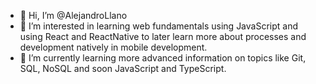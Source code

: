 - 👋 Hi, I’m @AlejandroLlano
- 👀 I’m interested in learning web fundamentals using JavaScript and using React and ReactNative to later learn more about processes and development natively in mobile development.
- 🌱 I’m currently learning more advanced information on topics like Git, SQL, NoSQL and soon JavaScript and TypeScript.
<!---
- 💞️ I’m looking to collaborate on ...
- 📫 How to reach me ...
--->
<!---
AlejandroLlano/AlejandroLlano is a ✨ special ✨ repository because its `README.md` (this file) appears on your GitHub profile.
You can click the Preview link to take a look at your changes.
--->
